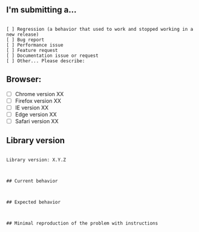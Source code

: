 <!--
PLEASE HELP US TO HELP YOU BETTER AND FASTER BY PROVIDING THE FOLLOWING INFORMATION.
-->

## I'm submitting a...
<!-- Check one of the following options with "x" -->
<pre><code>
[ ] Regression (a behavior that used to work and stopped working in a new release)
[ ] Bug report  <!-- Please search GitHub for a similar issue or PR before submitting -->
[ ] Performance issue
[ ] Feature request
[ ] Documentation issue or request
[ ] Other... Please describe:
</code></pre>

## Browser:
- [ ] Chrome version XX
- [ ] Firefox version XX
- [ ] IE version XX
- [ ] Edge version XX
- [ ] Safari version XX

## Library version

<pre><code>
Library version: X.Y.Z
<!-- Check whether this is still an issue in the most recent version -->


## Current behavior
<!-- Describe how the issue manifests. -->


## Expected behavior
<!-- Describe what the desired behavior would be. -->


## Minimal reproduction of the problem with instructions
<!-- please provide the *STEPS TO REPRODUCE* -->


</code></pre>
